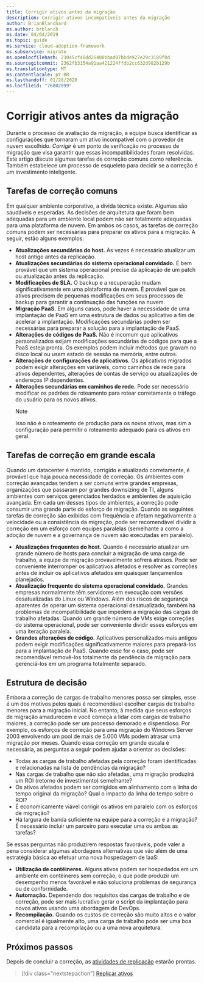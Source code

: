 ```yaml
---
title: Corrigir ativos antes da migração
description: Corrigir ativos incompatíveis antes da migração
author: BrianBlanchard
ms.author: brblanch
ms.date: 04/04/2019
ms.topic: guide
ms.service: cloud-adoption-framework
ms.subservice: migrate
ms.openlocfilehash: 23045cf48dd26400bbad07bbde927e29c3189f8d
ms.sourcegitcommit: 2362fb3154a91aa421224ffdb2cc632d982b129b
ms.translationtype: MT
ms.contentlocale: pt-BR
ms.lasthandoff: 01/28/2020
ms.locfileid: "76802099"
---
```

# <a name="remediate-assets-prior-to-migration"></a>Corrigir ativos antes da migração

Durante o processo de avaliação da migração, a equipe busca identificar as configurações que tornaram um ativo incompatível com o provedor de nuvem escolhido. *Corrigir* é um ponto de verificação no processo de migração que visa garantir que essas incompatibilidades foram resolvidas. Este artigo discute algumas tarefas de correção comuns como referência. Também estabelece um processo de esqueleto para decidir se a correção é um investimento inteligente.

## <a name="common-remediation-tasks"></a>Tarefas de correção comuns

Em qualquer ambiente corporativo, a dívida técnica existe. Algumas são saudáveis e esperadas. As decisões de arquitetura que foram bem adequadas para um ambiente local podem não ser totalmente adequadas para uma plataforma de nuvem. Em ambos os casos, as tarefas de correção comuns podem ser necessárias para preparar os ativos para a migração. A seguir, estão alguns exemplos:

- **Atualizações secundárias do host.** Às vezes é necessário atualizar um host antigo antes da replicação.
- **Atualizações secundárias do sistema operacional convidado.** É bem provável que um sistema operacional precise da aplicação de um patch ou atualização antes da replicação.
- **Modificações de SLA.** O backup e a recuperação mudam significativamente em uma plataforma de nuvem. É provável que os ativos precisem de pequenas modificações em seus processos de backup para garantir a continuação das funções na nuvem.
- **Migração PaaS.** Em alguns casos, pode haver a necessidade de uma implantação de PaaS em uma estrutura de dados ou aplicativo a fim de acelerar a implantação. Modificações secundárias podem ser necessárias para preparar a solução para a implantação de PaaS.
- **Alterações de códigos de PaaS.** Não é incomum que aplicativos personalizados exijam modificações secundárias de códigos para que a PaaS esteja pronta. Os exemplos podem incluir métodos que gravam no disco local ou usam estado de sessão na memória, entre outros.
- **Alterações de configurações de aplicativos.** Os aplicativos migrados podem exigir alterações em variáveis, como caminhos de rede para ativos dependentes, alterações de contas de serviço ou atualizações de endereços IP dependentes.
- **Alterações secundárias em caminhos de rede.** Pode ser necessário modificar os padrões de roteamento para rotear corretamente o tráfego do usuário para os novos ativos.
    > [!NOTE]
    > Isso não é o roteamento de produção para os novos ativos, mas sim a configuração para permitir o roteamento adequado para os ativos em geral.

## <a name="large-scale-remediation-tasks"></a>Tarefas de correção em grande escala

Quando um datacenter é mantido, corrigido e atualizado corretamente, é provável que haja pouca necessidade de correção. Os ambientes com correção avançadas tendem a ser comuns entre grandes empresas, organizações que passaram por grandes downsizing de TI, alguns ambientes com serviços gerenciados herdados e ambientes de aquisição avançada. Em cada um desses tipos de ambientes, a correção pode consumir uma grande parte do esforço de migração. Quando as seguintes tarefas de correção são exibidas com frequência e afetam negativamente a velocidade ou a consistência da migração, pode ser recomendável dividir a correção em um esforço com equipes paralelas (semelhante a como a adoção de nuvem e a governança de nuvem são executadas em paralelo).

- **Atualizações frequentes do host.** Quando é necessário atualizar um grande número de hosts para concluir a migração de uma carga de trabalho, a equipe de migração provavelmente sofrerá atrasos. Pode ser conveniente interromper os aplicativos afetados e resolver as correções antes de incluir os aplicativos afetados em quaisquer lançamentos planejados.
- **Atualização frequente do sistema operacional convidado.** Grandes empresas normalmente têm servidores em execução com versões desatualizadas do Linux ou Windows. Além dos riscos de segurança aparentes de operar um sistema operacional desatualizado, também há problemas de incompatibilidade que impedem a migração das cargas de trabalho afetadas. Quando um grande número de VMs exige correções do sistema operacional, pode ser conveniente dividir esses esforços em uma iteração paralela.
- **Grandes alterações de código.** Aplicativos personalizados mais antigos podem exigir modificações significativamente maiores para prepará-los para a implantação de PaaS. Quando esse for o caso, pode ser recomendável removê-los totalmente da pendência de migração para gerenciá-los em um programa totalmente separado.

## <a name="decision-framework"></a>Estrutura de decisão

Embora a correção de cargas de trabalho menores possa ser simples, esse é um dos motivos pelos quais é recomendável escolher cargas de trabalho menores para a migração inicial. No entanto, à medida que seus esforços de migração amadurecem e você começa a lidar com cargas de trabalho maiores, a correção pode ser um processo demorado e dispendioso. Por exemplo, os esforços de correção para uma migração do Windows Server 2003 envolvendo um pool de mais de 5.000 VMs podem atrasar uma migração por meses. Quando essa correção em grande escala é necessária, as perguntas a seguir podem ajudar a orientar as decisões:

- Todas as cargas de trabalho afetadas pela correção foram identificadas e relacionadas na lista de pendências da migração?
- Nas cargas de trabalho que não são afetadas, uma migração produzirá um ROI (retorno de investimento) semelhante?
- Os ativos afetados podem ser corrigidos em alinhamento com a linha do tempo original da migração? Qual o impacto da linha do tempo sobre o ROI?
- É economicamente viável corrigir os ativos em paralelo com os esforços de migração?
- Há largura de banda suficiente na equipe para a correção e a migração? É necessário incluir um parceiro para executar uma ou ambas as tarefas?

Se essas perguntas não produzirem respostas favoráveis, pode valer a pena considerar algumas abordagens alternativas que vão além de uma estratégia básica ao efetuar uma nova hospedagem de IaaS:

- **Utilização de contêineres.** Alguns ativos podem ser hospedados em um ambiente em contêineres sem correção, o que pode produzir um desempenho menos favorável e não soluciona problemas de segurança ou de conformidade.
- **Automação.** Dependendo dos requisitos das cargas de trabalho e de correção, pode ser mais lucrativo gerar o script da implantação para novos ativos usando uma abordagem de DevOps.
- **Recompilação.** Quando os custos de correção são muito altos e o valor comercial é igualmente alto, uma carga de trabalho pode ser uma boa candidata para a recompilação ou a uma nova arquitetura.

## <a name="next-steps"></a>Próximos passos

Depois de concluir a correção, as [atividades de replicação](./replicate.md) estarão prontas.

> [!div class="nextstepaction"]
> [Replicar ativos](./replicate.md)
